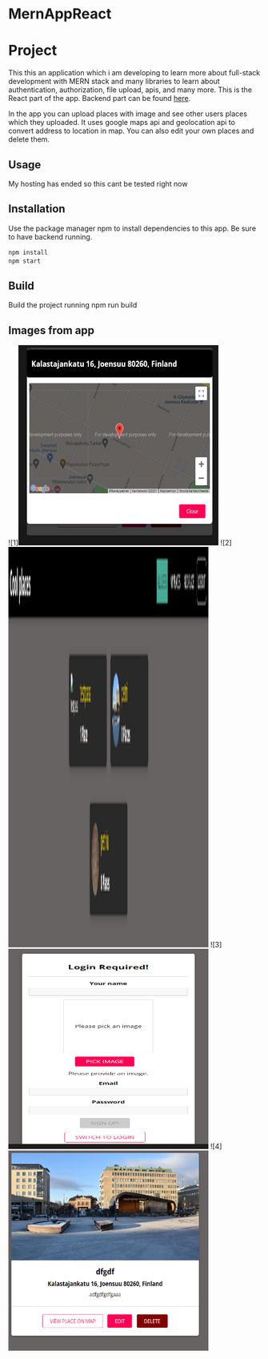 # MernAppReact

# Project

This this an application which i am developing to learn more about full-stack development with MERN stack and many libraries to learn about authentication, authorization, file upload, apis, and many more.
This is the React part of the app. Backend part can be found [here](https://github.com/Petrikur/MernAppBackend).

In the app you can upload places with image and see other users places which they uploaded. It uses google maps api and geolocation api to convert address to location in map.
You can also edit your own places and delete them.

## Usage

My hosting has ended so this cant be tested right now

## Installation

Use the package manager npm to install dependencies to this app. Be sure to have backend running.

```bash
npm install 
npm start
```

## Build
Build the project running npm run build

## Images from app


![1]<img src="https://github.com/Petrikur/MernAppReact/blob/main/images/ss1.PNG" width="400" height="400">
![2]<img src="https://github.com/Petrikur/MernAppReact/blob/main/images/ss2.PNG" width="400" height="800">
![3]<img src="https://github.com/Petrikur/MernAppReact/blob/main/images/ss3.PNG" width="400" height="400">
![4]<img src="https://github.com/Petrikur/MernAppReact/blob/main/images/ss5.PNG" width="400" height="400">




